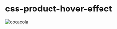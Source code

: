 # css-product-hover-effect

![cocacola](https://user-images.githubusercontent.com/100160834/216675621-485d1b37-8a09-4f5a-8841-d701c8445cfe.gif)
